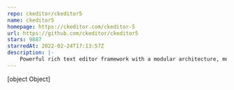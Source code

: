 ```yaml
---
repo: ckeditor/ckeditor5
name: ckeditor5
homepage: https://ckeditor.com/ckeditor-5
url: https://github.com/ckeditor/ckeditor5
stars: 9887
starredAt: 2022-02-24T17:13:57Z
description: |-
    Powerful rich text editor framework with a modular architecture, modern integrations, and features like collaborative editing.
---
```


[object Object]
